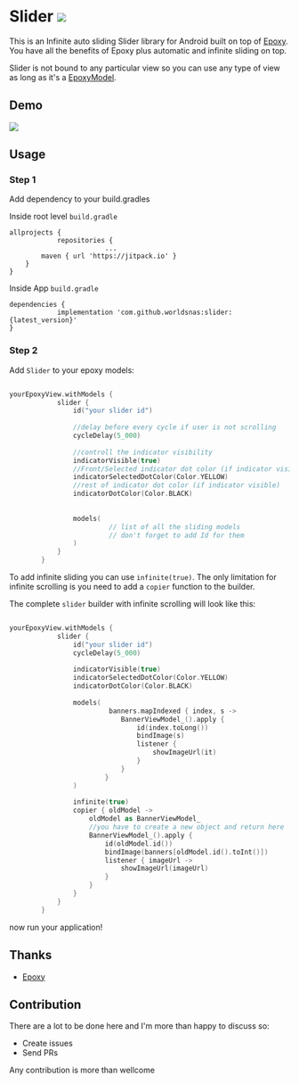 # Slider [![](https://jitpack.io/v/worldsnas/slider.svg)](https://jitpack.io/#worldsnas/slider)
This is an Infinite auto sliding Slider library for Android built on top of [Epoxy](https://github.com/airbnb/epoxy). You have all the benefits of Epoxy plus automatic and infinite sliding on top.

Slider is not bound to any particular view so you can use any type of view as long as it's a [EpoxyModel](https://github.com/airbnb/epoxy/wiki/Epoxy-Models).

## Demo

![](assets/slider.gif)

## Usage

### Step 1

Add dependency to your build.gradles

Inside root level `build.gradle`
```Gradle
allprojects {
            repositories {
                        ...
		maven { url 'https://jitpack.io' }
	}
}
```

Inside App `build.gradle`
```Gradle
dependencies {
            implementation 'com.github.worldsnas:slider:{latest_version}'
}
```

### Step 2

Add `Slider` to your epoxy models:

```Kotlin

yourEpoxyView.withModels {
            slider {
                id("your slider id")
                
                //delay before every cycle if user is not scrolling
                cycleDelay(5_000)
                
                //controll the indicator visibility
                indicatorVisible(true)
                //Front/Selected indicator dot color (if indicator visible)
                indicatorSelectedDotColor(Color.YELLOW)
                //rest of indicator dot color (if indicator visible)
                indicatorDotColor(Color.BLACK)
                
                
                models(
                         // list of all the sliding models 
                         // don't forget to add Id for them
                )
            }
        }
```

To add infinite sliding you can use `infinite(true)`. 
The only limitation for infinite scrolling is you need to add a `copier` function to the builder.

The complete `slider` builder with infinite scrolling will look like this:
```Kotlin

yourEpoxyView.withModels {
            slider {
                id("your slider id")
                cycleDelay(5_000)
                
                indicatorVisible(true)
                indicatorSelectedDotColor(Color.YELLOW)
                indicatorDotColor(Color.BLACK)
                
                models(
                         banners.mapIndexed { index, s ->
                            BannerViewModel_().apply {
                                id(index.toLong())
                                bindImage(s)
                                listener {
                                    showImageUrl(it)
                                }
                            }
                        }
                )
                
                infinite(true)
                copier { oldModel ->
                    oldModel as BannerViewModel_
                    //you have to create a new object and return here
                    BannerViewModel_().apply {
                        id(oldModel.id())
                        bindImage(banners[oldModel.id().toInt()])
                        listener { imageUrl ->
                            showImageUrl(imageUrl)
                        }
                    }
                }
            }
        }

```

now run your application!

## Thanks
- [Epoxy](https://github.com/airbnb/epoxy)

## Contribution

There are a lot to be done here and I'm more than happy to discuss so:

- Create issues
- Send PRs

Any contribution is more than wellcome
